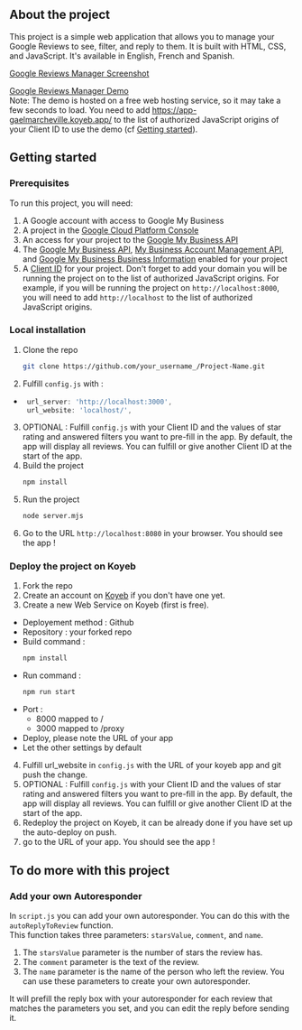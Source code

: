 ## About the project

This project is a simple web application that allows you to manage your Google Reviews to see, filter, and reply to them. It is built with HTML, CSS, and JavaScript. It's available in English, French and Spanish.

[Google Reviews Manager Screenshot](https://dashboard-reviews.000webhostapp.com/screen.png)

[Google Reviews Manager Demo](https://app-gaelmarcheville.koyeb.app/)  
Note: The demo is hosted on a free web hosting service, so it may take a few seconds to load. You need to add https://app-gaelmarcheville.koyeb.app/ to the list of authorized JavaScript origins of your Client ID to use the demo (cf [Getting started](#getting-started)).

## Getting started

### Prerequisites

To run this project, you will need:

1. A Google account with access to Google My Business
2. A project in the [Google Cloud Platform Console](https://console.cloud.google.com/)
3. An access for your project to the [Google My Business API](https://developers.google.com/my-business/content/prereqs?)
4. The [Google My Business API](https://console.cloud.google.com/marketplace/product/google/mybusiness.googleapis.com), [My Business Account Management API](https://developers.google.com/my-business/reference/accountmanagement/rest?), and
[Google My Business Business Information](https://developers.google.com/my-business/reference/businessinformation) enabled for your project
5. A [Client ID](https://console.cloud.google.com/apis/credentials) for your project. Don't forget to add your domain you will be running the project on to the list of authorized JavaScript origins. For example, if you will be running the project on `http://localhost:8000`, you will need to add `http://localhost` to the list of authorized JavaScript origins.

### Local installation
1. Clone the repo
   ```sh
   git clone https://github.com/your_username_/Project-Name.git
   ```
2. Fulfill `config.js` with : 
- ```js
   url_server: 'http://localhost:3000',
   url_website: 'localhost/',
   ```
3. OPTIONAL : Fulfill `config.js` with your Client ID and the values of star rating and answered filters you want to pre-fill in the app. By default, the app will display all reviews. You can fulfill or give another Client ID at the start of the app.
4. Build the project
   ```sh
   npm install
   ```
5. Run the project
   ```sh
   node server.mjs
   ```
6. Go to the URL `http://localhost:8080`  in your browser. You should see the app !

### Deploy the project on Koyeb
1. Fork the repo
2. Create an account on [Koyeb](https://www.koyeb.com/) if you don't have one yet.
3. Create a new Web Service on Koyeb (first is free).
- Deployement method : Github
- Repository : your forked repo
- Build command : 
   ```sh
   npm install
   ```
- Run command :
   ```sh
   npm run start
   ```
- Port : 
   - 8000 mapped to /
   - 3000 mapped to /proxy
- Deploy, please note the URL of your app
- Let the other settings by default
4. Fulfill url_website in `config.js` with the URL of your koyeb app and git push the change.
5. OPTIONAL : Fulfill `config.js` with your Client ID and the values of star rating and answered filters you want to pre-fill in the app. By default, the app will display all reviews. You can fulfill or give another Client ID at the start of the app.
6. Redeploy the project on Koyeb, it can be already done if you have set up the auto-deploy on push. 
7. go to the URL of your app. You should see the app !

## To do more with this project

### Add your own Autoresponder

In `script.js` you can add your own autoresponder. You can do this with the `autoReplyToReview` function.  
This function takes three parameters: `starsValue`, `comment`, and `name`. 

1. The `starsValue` parameter is the number of stars the review has. 
2. The `comment` parameter is the text of the review. 
3. The `name` parameter is the name of the person who left the review. You can use these parameters to create your own autoresponder. 

It will prefill the reply box with your autoresponder for each review that matches the parameters you set, and you can edit the reply before sending it.